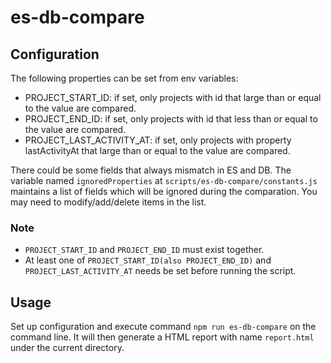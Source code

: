 # es-db-compare

## Configuration
The following properties can be set from env variables:

- PROJECT_START_ID: if set, only projects with id that large than or equal to the value are compared.
- PROJECT_END_ID: if set, only projects with id that less than or equal to the value are compared.
- PROJECT_LAST_ACTIVITY_AT: if set, only projects with property lastActivityAt that large than or equal to the value are compared.

There could be some fields that always mismatch in ES and DB.
The variable named `ignoredProperties` at `scripts/es-db-compare/constants.js` maintains a list of fields which will be ignored
during the comparation. You may need to modify/add/delete items in the list.

### Note
- `PROJECT_START_ID` and `PROJECT_END_ID` must exist together.
- At least one of `PROJECT_START_ID(also PROJECT_END_ID)` and `PROJECT_LAST_ACTIVITY_AT` needs be set before running the script.

## Usage

Set up configuration and execute command `npm run es-db-compare` on the command line.
It will then generate a HTML report with name `report.html` under the current directory.
